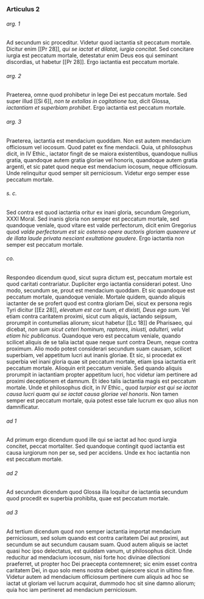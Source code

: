 ### Articulus 2

###### arg. 1
Ad secundum sic proceditur. Videtur quod iactantia sit peccatum mortale. Dicitur enim [[Pr 28]], *qui se iactat et dilatat, iurgia concitat*. Sed concitare iurgia est peccatum mortale, detestatur enim Deus eos qui seminant discordias, ut habetur [[Pr 28]]. Ergo iactantia est peccatum mortale.

###### arg. 2
Praeterea, omne quod prohibetur in lege Dei est peccatum mortale. Sed super illud [[Si 6]], *non te extollas in cogitatione tua*, dicit Glossa, *iactantiam et superbiam prohibet*. Ergo iactantia est peccatum mortale.

###### arg. 3
Praeterea, iactantia est mendacium quoddam. Non est autem mendacium officiosum vel iocosum. Quod patet ex fine mendacii. Quia, ut philosophus dicit, in IV Ethic., iactator fingit de se maiora existentibus, quandoque nullius gratia, quandoque autem gratia gloriae vel honoris, quandoque autem gratia argenti, et sic patet quod neque est mendacium iocosum, neque officiosum. Unde relinquitur quod semper sit perniciosum. Videtur ergo semper esse peccatum mortale.

###### s. c.
Sed contra est quod iactantia oritur ex inani gloria, secundum Gregorium, XXXI Moral. Sed inanis gloria non semper est peccatum mortale, sed quandoque veniale, quod vitare est valde perfectorum, dicit enim Gregorius quod *valde perfectorum est sic ostenso opere auctoris gloriam quaerere ut de illata laude privata nesciant exultatione gaudere*. Ergo iactantia non semper est peccatum mortale.

###### co.
Respondeo dicendum quod, sicut supra dictum est, peccatum mortale est quod caritati contrariatur. Dupliciter ergo iactantia considerari potest. Uno modo, secundum se, prout est mendacium quoddam. Et sic quandoque est peccatum mortale, quandoque veniale. Mortale quidem, quando aliquis iactanter de se profert quod est contra gloriam Dei, sicut ex persona regis Tyri dicitur [[Ez 28]], *elevatum est cor tuum, et dixisti, Deus ego sum*. Vel etiam contra caritatem proximi, sicut cum aliquis, iactando seipsum, prorumpit in contumelias aliorum; sicut habetur [[Lc 18]] de Pharisaeo, qui dicebat, *non sum sicut ceteri hominum, raptores, iniusti, adulteri, velut etiam hic publicanus*. Quandoque vero est peccatum veniale, quando scilicet aliquis de se talia iactat quae neque sunt contra Deum, neque contra proximum. Alio modo potest considerari secundum suam causam, scilicet superbiam, vel appetitum lucri aut inanis gloriae. Et sic, si procedat ex superbia vel inani gloria quae sit peccatum mortale, etiam ipsa iactantia erit peccatum mortale. Alioquin erit peccatum veniale. Sed quando aliquis prorumpit in iactantiam propter appetitum lucri, hoc videtur iam pertinere ad proximi deceptionem et damnum. Et ideo talis iactantia magis est peccatum mortale. Unde et philosophus dicit, in IV Ethic., quod *turpior est qui se iactat causa lucri quam qui se iactat causa gloriae vel honoris*. Non tamen semper est peccatum mortale, quia potest esse tale lucrum ex quo alius non damnificatur.

###### ad 1
Ad primum ergo dicendum quod ille qui se iactat ad hoc quod iurgia concitet, peccat mortaliter. Sed quandoque contingit quod iactantia est causa iurgiorum non per se, sed per accidens. Unde ex hoc iactantia non est peccatum mortale.

###### ad 2
Ad secundum dicendum quod Glossa illa loquitur de iactantia secundum quod procedit ex superbia prohibita, quae est peccatum mortale.

###### ad 3
Ad tertium dicendum quod non semper iactantia importat mendacium perniciosum, sed solum quando est contra caritatem Dei aut proximi, aut secundum se aut secundum causam suam. Quod autem aliquis se iactet quasi hoc ipso delectatus, est quiddam vanum, ut philosophus dicit. Unde reducitur ad mendacium iocosum, nisi forte hoc divinae dilectioni praeferret, ut propter hoc Dei praecepta contemneret; sic enim esset contra caritatem Dei, in quo solo mens nostra debet quiescere sicut in ultimo fine. Videtur autem ad mendacium officiosum pertinere cum aliquis ad hoc se iactat ut gloriam vel lucrum acquirat, dummodo hoc sit sine damno aliorum; quia hoc iam pertineret ad mendacium perniciosum.

